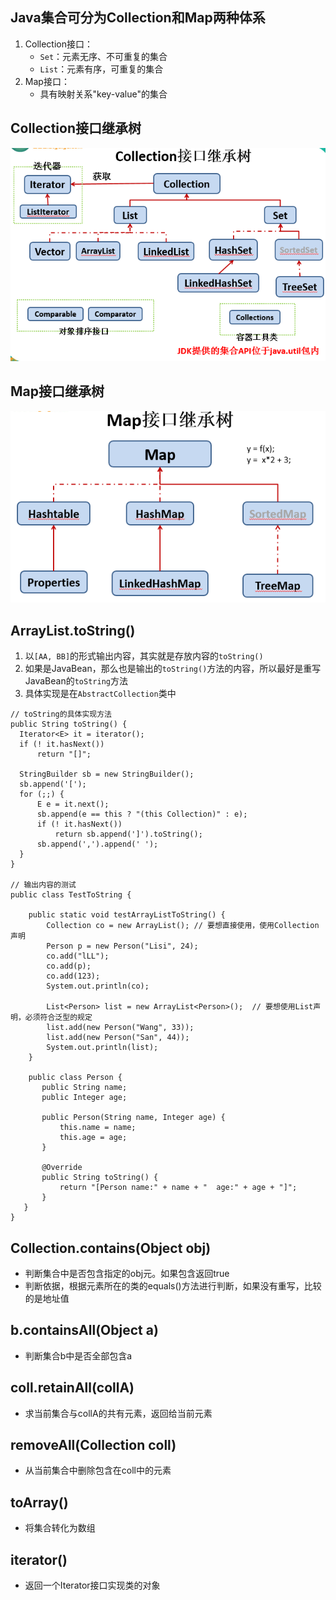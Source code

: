 ## Java集合可分为Collection和Map两种体系
1. Collection接口：
    - `Set`：元素无序、不可重复的集合
    - `List`：元素有序，可重复的集合
2. Map接口：
    - 具有映射关系"key-value"的集合

## Collection接口继承树
![](../pic/java/3.12_collection.png)

## Map接口继承树
![](../pic/java/3.12_map.png)

## ArrayList.toString()
1. 以`[AA, BB]`的形式输出内容，其实就是存放内容的`toString()`
2. 如果是JavaBean，那么也是输出的`toString()`方法的内容，所以最好是重写JavaBean的`toString`方法
3. 具体实现是在`AbstractCollection`类中
```
// toString的具体实现方法
public String toString() {
  Iterator<E> it = iterator();
  if (! it.hasNext())
      return "[]";

  StringBuilder sb = new StringBuilder();
  sb.append('[');
  for (;;) {
      E e = it.next();
      sb.append(e == this ? "(this Collection)" : e);
      if (! it.hasNext())
          return sb.append(']').toString();
      sb.append(',').append(' ');
  }
}

// 输出内容的测试
public class TestToString {

    public static void testArrayListToString() {
        Collection co = new ArrayList(); // 要想直接使用，使用Collection声明
        Person p = new Person("Lisi", 24);
        co.add("lLL");
        co.add(p);
        co.add(123);
        System.out.println(co);

        List<Person> list = new ArrayList<Person>();  // 要想使用List声明，必须符合泛型的规定
        list.add(new Person("Wang", 33));
        list.add(new Person("San", 44));
        System.out.println(list);
    }

    public class Person {
       public String name;
       public Integer age;

       public Person(String name, Integer age) {
           this.name = name;
           this.age = age;
       }

       @Override
       public String toString() {
           return "[Person name:" + name + "  age:" + age + "]";
       }
   }
}

```

## Collection.contains(Object obj)
- 判断集合中是否包含指定的obj元。如果包含返回true
- 判断依据，根据元素所在的类的equals()方法进行判断，如果没有重写，比较的是地址值

## b.containsAll(Object a)
- 判断集合b中是否全部包含a

## coll.retainAll(collA)
- 求当前集合与collA的共有元素，返回给当前元素

## removeAll(Collection coll)
- 从当前集合中删除包含在coll中的元素

## toArray()
- 将集合转化为数组

## iterator()
- 返回一个Iterator接口实现类的对象